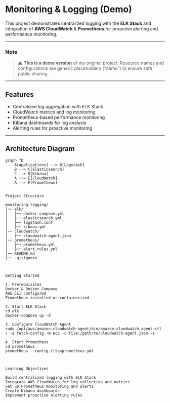 
# Monitoring & Logging (Demo)

This project demonstrates centralized logging with the **ELK Stack** and integration of **AWS CloudWatch** & **Prometheus** for proactive alerting and performance monitoring.

---

### Note
> ⚠️ **This is a demo version** of my original project. Resource names and configurations are generic placeholders (“demo”) to ensure safe public sharing.

---

## Features
- Centralized log aggregation with ELK Stack
- CloudWatch metrics and log monitoring
- Prometheus-based performance monitoring
- Kibana dashboards for log analysis
- Alerting rules for proactive monitoring

---

## Architecture Diagram

```mermaid
graph TD
    A[Applications] --> B[Logstash]
    B --> C[Elasticsearch]
    C --> D[Kibana]
    A --> E[CloudWatch]
    A --> F[Prometheus]


Project Structure

monitoring-logging/
│── elk/
│   ├── docker-compose.yml
│   ├── elasticsearch.yml
│   ├── logstash.conf
│   ├── kibana.yml
│── cloudwatch/
│   ├── cloudwatch-agent.json
│── prometheus/
│   ├── prometheus.yml
│   ├── alert.rules.yml
│── README.md
│── .gitignore



Getting Started

1. Prerequisites
Docker & Docker Compose
AWS CLI configured
Prometheus installed or containerized

2. Start ELK Stack
cd elk
docker-compose up -d

3. Configure CloudWatch Agent
sudo /opt/aws/amazon-cloudwatch-agent/bin/amazon-cloudwatch-agent-ctl \ -a fetch-config -m ec2 -c file:/path/to/cloudwatch-agent.json -s

4. Start Prometheus
cd prometheus
prometheus --config.file=prometheus.yml



Learning Objectives

Build centralized logging with ELK Stack
Integrate AWS CloudWatch for log collection and metrics
Set up Prometheus monitoring and alerts
Create Kibana dashboards
Implement proactive alerting rules